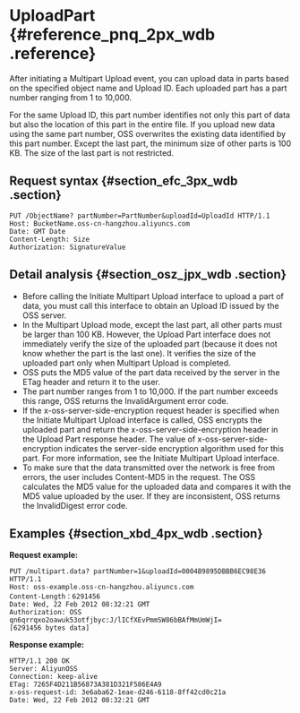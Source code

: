 # UploadPart {#reference_pnq_2px_wdb .reference}

After initiating a Multipart Upload event, you can upload data in parts based on the specified object name and Upload ID. Each uploaded part has a part number ranging from 1 to 10,000.

For the same Upload ID, this part number identifies not only this part of data but also the location of this part in the entire file. If you upload new data using the same part number, OSS overwrites the existing data identified by this part number. Except the last part, the minimum size of other parts is 100 KB. The size of the last part is not restricted.

## Request syntax {#section_efc_3px_wdb .section}

```
PUT /ObjectName? partNumber=PartNumber&uploadId=UploadId HTTP/1.1
Host: BucketName.oss-cn-hangzhou.aliyuncs.com
Date: GMT Date
Content-Length: Size
Authorization: SignatureValue
```

## Detail analysis {#section_osz_jpx_wdb .section}

-   Before calling the Initiate Multipart Upload interface to upload a part of data, you must call this interface to obtain an Upload ID issued by the OSS server.
-   In the Multipart Upload mode, except the last part, all other parts must be larger than 100 KB. However, the Upload Part interface does not immediately verify the size of the uploaded part \(because it does not know whether the part is the last one\). It verifies the size of the uploaded part only when Multipart Upload is completed.
-   OSS puts the MD5 value of the part data received by the server in the ETag header and return it to the user.
-   The part number ranges from 1 to 10,000. If the part number exceeds this range, OSS returns the InvalidArgument error code.
-   If the x-oss-server-side-encryption request header is specified when the Initiate Multipart Upload interface is called, OSS encrypts the uploaded part and return the x-oss-server-side-encryption header in the Upload Part response header. The value of x-oss-server-side-encryption indicates the server-side encryption algorithm used for this part. For more information, see the Initiate Multipart Upload interface.
-   To make sure that the data transmitted over the network is free from errors, the user includes Content-MD5 in the request. The OSS calculates the MD5 value for the uploaded data and compares it with the MD5 value uploaded by the user. If they are inconsistent, OSS returns the InvalidDigest error code.

## Examples {#section_xbd_4px_wdb .section}

**Request example:**

```
PUT /multipart.data? partNumber=1&uploadId=0004B9895DBBB6EC98E36 HTTP/1.1
Host: oss-example.oss-cn-hangzhou.aliyuncs.com
Content-Length：6291456
Date: Wed, 22 Feb 2012 08:32:21 GMT
Authorization: OSS qn6qrrqxo2oawuk53otfjbyc:J/lICfXEvPmmSW86bBAfMmUmWjI=
[6291456 bytes data]
```

**Response example:**

```
HTTP/1.1 200 OK
Server: AliyunOSS
Connection: keep-alive
ETag: 7265F4D211B56873A381D321F586E4A9
x-oss-request-id: 3e6aba62-1eae-d246-6118-8ff42cd0c21a
Date: Wed, 22 Feb 2012 08:32:21 GMT
```


